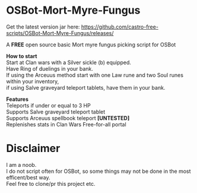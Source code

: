 # OSBot-Mort-Myre-Fungus

Get the latest version jar here: https://github.com/castro-free-scripts/OSBot-Mort-Myre-Fungus/releases/ <br>

A **FREE** open source basic Mort myre fungus picking script for OSBot

**How to start** <br>
Start at Clan wars with a Silver sickle (b) equipped. <br>
Have Ring of duelings in your bank. <br>
If using the Arceuus method start with one Law rune and two Soul runes within your inventory, <br>
if using Salve graveyard teleport tablets, have them in your bank. <br>

**Features** <br>
Teleports if under or equal to 3 HP <br>
Supports Salve graveyard teleport tablet <br>
Supports Arceuus spellbook teleport **[UNTESTED]** <br>
Replenishes stats in Clan Wars Free-for-all portal <br>

# Disclaimer
I am a noob. <br>
I do not script often for OSBot, so some things may not be done in the most efficent/best way.<br>
Feel free to clone/pr this project etc.
